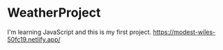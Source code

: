 # WeatherProject
I'm learning JavaScript and this is my first project.
https://modest-wiles-50fc19.netlify.app/
